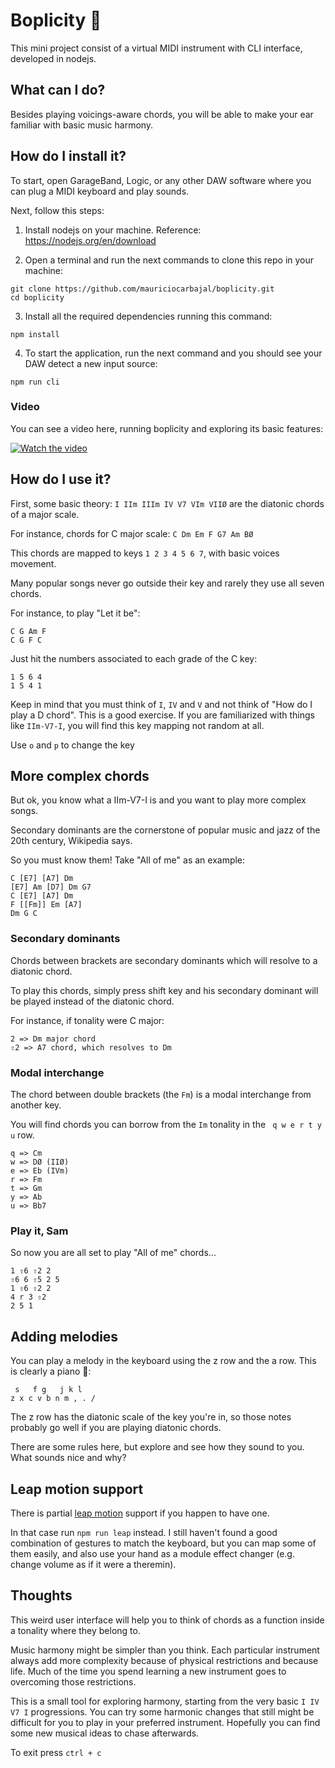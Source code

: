 # Boplicity 🎵
This mini project consist of a virtual MIDI instrument with CLI interface, developed in nodejs.

## What can I do?
Besides playing voicings-aware chords, you will be able to make your ear familiar with basic music harmony.

## How do I install it?

To start, open GarageBand, Logic, or any other DAW software where you can plug a MIDI keyboard and play sounds.

Next, follow this steps:

1. Install nodejs on your machine. Reference: https://nodejs.org/en/download

2. Open a terminal and run the next commands to clone this repo in your machine:
```
git clone https://github.com/mauriciocarbajal/boplicity.git
cd boplicity
```

3. Install all the required dependencies running this command:
```
npm install
```

4. To start the application, run the next command and you should see your DAW detect a new input source:
```
npm run cli
```

### Video
You can see a video here, running boplicity and exploring its basic features:

[![Watch the video](https://i.vimeocdn.com/video/850101961.webp?mw=1800&mh=1125&q=70)](https://vimeo.com/387222224)

## How do I use it?
First, some basic theory: `I IIm IIIm IV V7 VIm VIIØ` are the diatonic chords of a major scale.

For instance, chords for C major scale: `C Dm Em F G7 Am BØ`

This chords are mapped to keys `1 2 3 4 5 6 7`, with basic voices movement.

Many popular songs never go outside their key and rarely they use all seven chords.

For instance, to play "Let it be":
```
C G Am F
C G F C
```

Just hit the numbers associated to each grade of the C key:
```
1 5 6 4
1 5 4 1
```

Keep in mind that you must think of `I`, `IV` and `V` and not think of "How do I play a D chord". This is a good exercise.
If you are familiarized with things like `IIm-V7-I`, you will find this key mapping not random at all.

Use `o` and `p` to change the key

## More complex chords
But ok, you know what a IIm-V7-I is and you want to play more complex songs.

Secondary dominants are the cornerstone of popular music and jazz of the 20th century, Wikipedia says.

So you must know them! Take "All of me" as an example:

```
C [E7] [A7] Dm
[E7] Am [D7] Dm G7
C [E7] [A7] Dm
F [[Fm]] Em [A7]
Dm G C
```

### Secondary dominants
Chords between brackets are secondary dominants which will resolve to a diatonic chord.

To play this chords, simply press shift key and his secondary dominant will be played instead of the diatonic chord.

For instance, if tonality were C major:

```
2 => Dm major chord
⇧2 => A7 chord, which resolves to Dm
```

### Modal interchange
The chord between double brackets (the `Fm`) is a modal interchange from another key.

You will find chords you can borrow from the `Im` tonality in the ` q w e r t y u` row.

```
q => Cm
w => DØ (IIØ)
e => Eb (IVm)
r => Fm
t => Gm
y => Ab
u => Bb7
```

### Play it, Sam
So now you are all set to play "All of me" chords...
```
1 ⇧6 ⇧2 2
⇧6 6 ⇧5 2 5
1 ⇧6 ⇧2 2
4 r 3 ⇧2
2 5 1
```

## Adding melodies
You can play a melody in the keyboard using the z row and the a row. This is clearly a piano 🎹:
```
 s   f g   j k l  
z x c v b n m , . /
```

The z row has the diatonic scale of the key you're in, so those notes probably go well if you are playing diatonic chords. 

There are some rules here, but explore and see how they sound to you. What sounds nice and why?

## Leap motion support
There is partial [leap motion](https://developer.leapmotion.com/) support if you happen to have one.

In that case run `npm run leap` instead. I still haven't found a good combination of gestures to match the keyboard, but you can map some of them easily, and also use your hand as a module effect changer (e.g. change volume as if it were a theremin).


## Thoughts
This weird user interface will help you to think of chords as a function inside a tonality where they belong to.

Music harmony might be simpler than you think. Each particular instrument always add more complexity because of physical restrictions and because life. Much of the time you spend learning a new instrument goes to overcoming those restrictions.

This is a small tool for exploring harmony, starting from the very basic `I IV V7 I` progressions. You can try some harmonic changes that still might be difficult for you to play in your preferred instrument. Hopefully you can find some new musical ideas to chase afterwards.

To exit press `ctrl + c`
